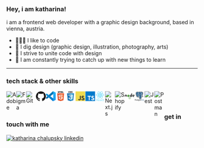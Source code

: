 ### Hey, i am katharina!

i am a frontend web developer with a graphic design background, based in vienna, austria. 
<br/>

- 👩🏻‍💻 I like to code 
- 💙 I dig design (graphic design, illustration, photography, arts)
- 💪 I strive to unite code with design
- 💯 I am constantly trying to catch up with new things to learn

<hr>

### tech stack & other skills

<img align="left" alt="Adobe" width="26px" src="https://brandeps.com/logo-download/A/Adobe-Creative-Cloud-logo-vector-03.svg" /> <img align="left" alt="Figma" width="26px" src="https://www.vectorlogo.zone/logos/figma/figma-icon.svg" /> <img align="left" alt="Git" width="26px" src="https://www.vectorlogo.zone/logos/git-scm/git-scm-icon.svg" /> <img align="left" alt="GitHub" width="26px" src="https://raw.githubusercontent.com/github/explore/78df643247d429f6cc873026c0622819ad797942/topics/github/github.png" /> <img align="left" alt="Visual Studio Code" width="26px" src="https://raw.githubusercontent.com/github/explore/80688e429a7d4ef2fca1e82350fe8e3517d3494d/topics/visual-studio-code/visual-studio-code.png" /> <img align="left" alt="HTML5" width="26px" src="https://raw.githubusercontent.com/devicons/devicon/master/icons/html5/html5-original-wordmark.svg" /> <img align="left" alt="CSS3" width="26px" src="https://raw.githubusercontent.com/devicons/devicon/master/icons/css3/css3-original-wordmark.svg" /> <img align="left" alt="JavaScript" width="26px" src="https://raw.githubusercontent.com/devicons/devicon/master/icons/javascript/javascript-original.svg" /> <img align="left" alt="TypeScript" width="26px" src="https://raw.githubusercontent.com/devicons/devicon/master/icons/typescript/typescript-original.svg" /> <img align="left" alt="React" width="26px" src="https://raw.githubusercontent.com/devicons/devicon/master/icons/react/react-original-wordmark.svg" /> <img align="left" alt="Next.js" width="26px" src="https://cdn.worldvectorlogo.com/logos/nextjs-2.svg" />
<img align="left" alt="Shopify" width="26px" src="https://www.vectorlogo.zone/logos/shopify/shopify-ar21.svg" /> <img align="left" alt="Node.js" width="26px" src="https://raw.githubusercontent.com/devicons/devicon/master/icons/nodejs/nodejs-original-wordmark.svg" /> <img align="left" alt="PostgreSQL" width="26px" src="https://raw.githubusercontent.com/devicons/devicon/master/icons/postgresql/postgresql-original-wordmark.svg" /> <img align="left" alt="Jest" width="26px" src="https://www.vectorlogo.zone/logos/jestjsio/jestjsio-icon.svg" /> <img align="left" alt="Postman" width="26px" src="https://www.vectorlogo.zone/logos/getpostman/getpostman-icon.svg" />
<br/><br/>





### get in touch with me

   <a href="https://linkedin.com/in/katharina-chalupsky/" target="blank">
    <img align="center" src="https://cdn.jsdelivr.net/npm/simple-icons@3.0.1/icons/linkedin.svg" alt="katharina chalupsky linkedin" height="28px" width="28px" />
  </a>
